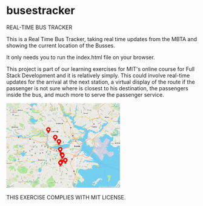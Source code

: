 # busestracker

REAL-TIME BUS TRACKER

This is a Real Time Bus Tracker, taking real time updates from the MBTA and showing the current location of the Busses.

It only needs you to run the index.html file on your browser.

This project is part of our learning exercises for MIT's online course for Full Stack Development and it is relatively simply. This could involve real-time updates for the arrival at the next station, a virtual display of the route if the passenger is not sure where is closest to his destination, the passengers inside the bus, and much more to serve the passenger service.



<img src= "busesPositions.jpeg" width='300'/>

THIS EXERCISE COMPLIES WITH MIT LICENSE.
